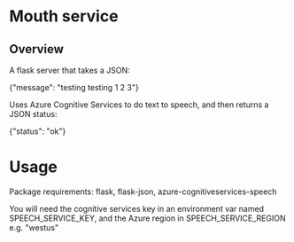 # Mouth service

## Overview

A flask server that takes a JSON:

{"message": "testing testing 1 2 3"}

Uses Azure Cognitive Services to do text to speech, and then returns a JSON status:

{"status": "ok"}

# Usage

Package requirements: flask, flask-json, azure-cognitiveservices-speech

You will need the cognitive services key in an environment var named SPEECH_SERVICE_KEY, and the Azure region in SPEECH_SERVICE_REGION e.g. "westus"
